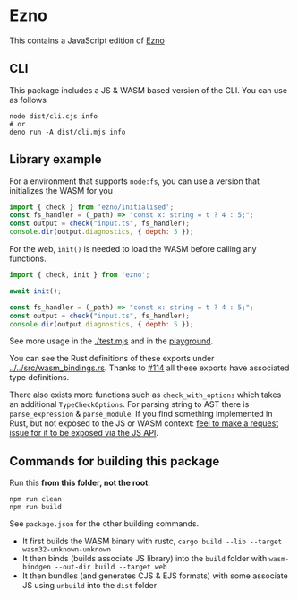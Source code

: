 # Ezno

This contains a JavaScript edition of [Ezno](https://github.com/kaleidawave/ezno)

## CLI

This package includes a JS & WASM based version of the CLI. You can use as follows

```shell
node dist/cli.cjs info
# or
deno run -A dist/cli.mjs info
```

## Library example

For a environment that supports `node:fs`, you can use a version that initializes the WASM for you

```js
import { check } from 'ezno/initialised';
const fs_handler = (_path) => "const x: string = t ? 4 : 5;";
const output = check("input.ts", fs_handler);
console.dir(output.diagnostics, { depth: 5 });
```

For the web, `init()` is needed to load the WASM before calling any functions.

```js
import { check, init } from 'ezno';

await init();

const fs_handler = (_path) => "const x: string = t ? 4 : 5;";
const output = check("input.ts", fs_handler);
console.dir(output.diagnostics, { depth: 5 });
```

See more usage in the [./test.mjs](./test.mjs) and in the [playground](../playground/main.js).

You can see the Rust definitions of these exports under [../../src/wasm_bindings.rs](../../src/wasm_bindings.rs). Thanks to [#114](https://github.com/kaleidawave/ezno/pull/114) all these exports have associated type definitions.

There also exists more functions such as `check_with_options` which takes an additional `TypeCheckOptions`. For parsing string to AST there is `parse_expression` & `parse_module`. If you find something implemented in Rust, but not exposed to the JS or WASM context: [feel to make a request issue for it to be exposed via the JS API](https://github.com/kaleidawave/ezno/issues/new).

## Commands for building this package

Run this **from this folder, not the root**:

```shell
npm run clean
npm run build
```

See `package.json` for the other building commands.

- It first builds the WASM binary with rustc, `cargo build --lib --target wasm32-unknown-unknown`
- It then binds (builds associate JS library) into the `build` folder with `wasm-bindgen --out-dir build --target web`
- It then bundles (and generates CJS & EJS formats) with some associate JS using `unbuild` into the `dist` folder
